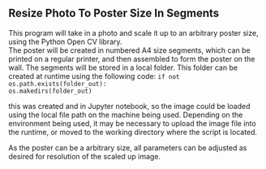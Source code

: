 ## Resize Photo To Poster Size In Segments  
This program will take in a photo and scale it up to an arbitrary poster size, using the Python Open CV library.  
The poster will be created in numbered A4 size segments, which can be printed on a regular printer, and then assembled to form the poster on the wall. 
The segments will be stored in a local folder. This folder can be created at runtime using the following code:
`if not os.path.exists(folder_out):`  
`os.makedirs(folder_out)`

this was created and in Jupyter notebook, so the image could be loaded using the local file path on the machine being used. Depending on the environment being used, it may be necessary to upload the image file into the runtime, or moved to the working directory where the script is located.

As the poster can be a  arbitrary size, all parameters can be adjusted as desired for resolution of the scaled up image.
